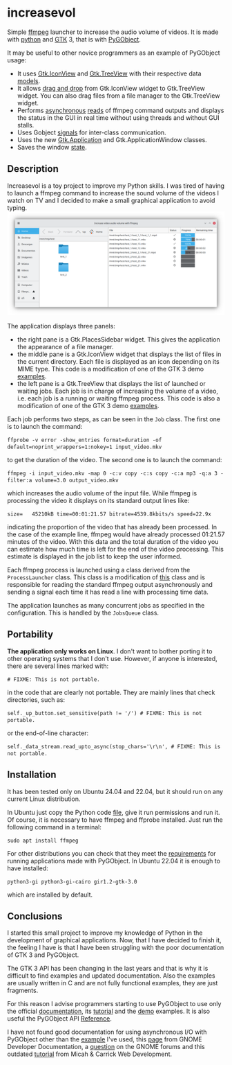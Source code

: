 # increasevol
Simple [ffmpeg](https://ffmpeg.org/) launcher to increase the audio volume of videos. It is made with [python](https://www.python.org/) and [GTK](https://www.gtk.org/) 3, that is with [PyGObject](https://pygobject.readthedocs.io/en/latest/).

It may be useful to other novice programmers as an example of PyGObject usage:
- It uses [Gtk.IconView](https://python-gtk-3-tutorial.readthedocs.io/en/latest/iconview.html) and [Gtk.TreeView](https://python-gtk-3-tutorial.readthedocs.io/en/latest/treeview.html) with their respective data [models](https://python-gtk-3-tutorial.readthedocs.io/en/latest/treeview.html#the-model).
- It allows [drag and drop](https://python-gtk-3-tutorial.readthedocs.io/en/latest/drag_and_drop.html) from Gtk.IconView widget to Gtk.TreeView widget. You can also drag files from a file manager to the Gtk.TreeView widget.
- Performs [asynchronous](https://pygobject.readthedocs.io/en/latest/guide/threading.html) [reads](https://developer.gnome.org/documentation/tutorials/asynchronous-programming.html) of ffmpeg command outputs and displays the status in the GUI in real time without using threads and without GUI stalls.
- Uses Gobject [signals](https://python-gtk-3-tutorial.readthedocs.io/en/latest/objects.html#signals) for inter-class communication.
- Uses the new [Gtk.Application](https://python-gtk-3-tutorial.readthedocs.io/en/latest/application.html) and Gtk.ApplicationWindow classes.
- Saves the window [state](https://wiki.gnome.org/HowDoI/SaveWindowState).

## Description
Increasevol is a toy project to improve my Python skills. I was tired of having to launch a ffmpeg command to increase the sound volume of the videos I watch on TV and I decided to make a small graphical application to avoid typing.
![](Screenshot_increasevol.png)

The application displays three panels:
- the right pane is a Gtk.PlacesSidebar widget. This gives the application the appearance of a file manager.
- the middle pane is a Gtk.IconView widget that displays the list of files in the current directory. Each file is displayed as an icon depending on its MIME type. This code is a modification of one of the GTK 3 demo [examples](https://gitlab.gnome.org/GNOME/pygobject/-/blob/master/examples/demo/demos/IconView/iconviewbasics.py).
- the left pane is a Gtk.TreeView that displays the list of launched or waiting jobs. Each job is in charge of increasing the volume of a video, i.e. each job is a running or waiting ffmpeg process. This code is also a modification of one of the GTK 3 demo [examples](https://gitlab.gnome.org/GNOME/pygobject/-/blob/master/examples/demo/demos/TreeView/liststore.py).

Each job performs two steps, as can be seen in the `Job` class. The first one is to launch the command:
```
ffprobe -v error -show_entries format=duration -of default=noprint_wrappers=1:nokey=1 input_video.mkv
```
to get the duration of the video. The second one is to launch the command:
```
ffmpeg -i input_video.mkv -map 0 -c:v copy -c:s copy -c:a mp3 -q:a 3 -filter:a volume=3.0 output_video.mkv
```
which increases the audio volume of the input file. While ffmpeg is processing the video it displays on its standard output lines like:
```
size=   45210kB time=00:01:21.57 bitrate=4539.8kbits/s speed=22.9x
```
indicating the proportion of the video that has already been processed. In the case of the example line, ffmpeg would have already processed 01:21.57 minutes of the video. With this data and the total duration of the video you can estimate how much time is left for the end of the video processing. This estimate is displayed in the job list to keep the user informed.

Each ffmpeg process is launched using a class derived from the `ProcessLauncher` class. This class is a modification of [this](https://gist.github.com/fthiery/da43365ceeefff8a9e3d0dd83ec24af9) class and is responsible for reading the standard ffmpeg output asynchronously and sending a signal each time it has read a line with processing time data.

The application launches as many concurrent jobs as specified in the configuration. This is handled by the `JobsQueue` class.

## Portability
**The application only works on Linux**. I don't want to bother porting it to other operating systems that I don't use. However, if anyone is interested, there are several lines marked with:
```
# FIXME: This is not portable.
```
in the code that are clearly not portable. They are mainly lines that check directories, such as:
```
self._up_button.set_sensitive(path != '/') # FIXME: This is not portable.
```
or the end-of-line character:
```
self._data_stream.read_upto_async(stop_chars='\r\n', # FIXME: This is not portable.
```

## Installation
It has been tested only on Ubuntu 24.04 and 22.04, but it should run on any current Linux distribution.

In Ubuntu just copy the Python code [file](increasevol.py), give it run permissions and run it. Of course, it is necessary to have ffmpeg and ffprobe installed. Just run the following command in a terminal:
```
sudo apt install ffmpeg
```
For other distributions you can check that they meet the [requirements](https://pygobject.readthedocs.io/en/latest/getting_started.html ) for running applications made with PyGObject. In Ubuntu 22.04 it is enough to have installed:
```
python3-gi python3-gi-cairo gir1.2-gtk-3.0
```
which are installed by default.

## Conclusions
I started this small project to improve my knowledge of Python in the development of graphical applications. Now, that I have decided to finish it, the feeling I have is that I have been struggling with the poor documentation of GTK 3 and PyGObject.

The GTK 3 API has been changing in the last years and that is why it is difficult to find examples and updated documentation. Also the examples are usually written in C and are not fully functional examples, they are just fragments.

For this reason I advise programmers starting to use PyGObject to use only the official [documentation](https://pygobject.readthedocs.io/en/latest/index.html), its [tutorial](https://python-gtk-3-tutorial.readthedocs.io/en/latest/index.html) and the [demo](https://gitlab.gnome.org/GNOME/pygobject/-/tree/master/examples/demo) examples. It is also useful the PyGObject API [Reference](https://lazka.github.io/pgi-docs/).

I have not found good documentation for using asynchronous I/O with PyGObject other than the [example](https://gist.github.com/fthiery/da43365ceeefff8a9e3d0dd83ec24af9) I've used, this [page](https://developer.gnome.org/documentation/tutorials/asynchronous-programming.html) from GNOME Developer Documentation, a [question](https://discourse.gnome.org/t/how-do-you-run-a-blocking-method-asynchronously-with-gio-task-in-a-python-gtk-app/10651/4) on the GNOME forums and this outdated [tutorial](https://www.micahcarrick.com/asynchronous-read-in-python-with-gio.html) from Micah & Carrick Web Development.
